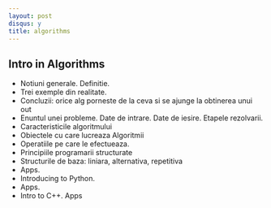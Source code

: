 ```yaml
---
layout: post
disqus: y
title: algorithms
---
```


Intro in Algorithms
------------------

* Notiuni generale. Definitie.
* Trei exemple din realitate.
* Concluzii: orice alg porneste de la ceva si se ajunge la obtinerea unui out
* Enuntul unei probleme. Date de intrare. Date de iesire. Etapele rezolvarii.
* Caracteristicile algoritmului
* Obiectele cu care lucreaza Algoritmii
* Operatiile pe care le efectueaza.
* Principiile programarii structurate
* Structurile de baza: liniara, alternativa, repetitiva
* Apps.
* Introducing to Python.
* Apps.
* Intro to C++. Apps



